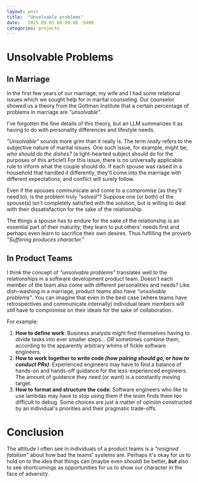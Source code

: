 ```yaml
---
layout: post
title:  "Unsolvable problems"
date:   2025-09-05 08:00:00 -0400
categories: projects
---
```


# Unsolvable Problems

## In Marriage 

In the first few years of our marriage, my wife and I had some relational issues which we sought help for in marital counseling. Our counselor showed us a theory from the Gottman Institute that a certain percentage of problems in marriage are _"unsolvable"_.

I've forgotten the fine details of this theory, but an LLM summarizes it as having to do with personality differences and lifestyle needs. 

_"Unsolvable"_ sounds more grim than it really is. The term _really_ refers to the subjective nature of marital issues. One such issue, for example, might be; _who should do the dishes?_ (a light-hearted subject should do for the purposes of this article!) For this issue, there is no universally applicable rule to inform what the couple should do. If each spouse was raised in a household that handled it differently, they'll come into the marriage with different expectations, and conflict will surely follow.

Even if the spouses communicate and come to a compromise (as they'll need to), is the problem truly _"solved"_? Suppose one (or both) of the spouse(s) isn't completely satisfied with the solution, but is willing to deal with their dissatisfaction for the sake of the relationship. 

The things a spouse has to endure for the sake of the relationship is an essential part of their maturity; they learn to put others' needs first and perhaps even learn to sacrifice their own desires. Thus fulfilling the proverb _"Suffering produces character."_

## In Product Teams

I think the concept of _"unsolvable problems"_ translates well to the relationships in a software development product team. Doesn't each member of the team also come with different personalities and needs? Like dish-washing in a marriage, product teams also have _"unsolvable problems"_. You can imagine that even in the best case (where teams have retrospectives and communicate internally) individual team members will _still_ have to compromise on their ideals for the sake of collaboration.

For example: 

1. **How to define work**: Business analysts might find themselves having to divide tasks into ever smaller steps... _OR_ sometimes combine them, according to the apparently arbitrary whims of fickle software engineers.
2. **How to work together to write code _(how pairing should go, or how to conduct PRs)_**: Experienced engineers may have to find a balance of hands-on and hands-off guidance for the less-experienced engineers. The amount of guidance they need (or want) is a constantly moving target.
3. **How to format and structure the code**: Software engineers who like to use lambdas may have to stop using them if the _team_ finds them too difficult to debug. Some choices are just a matter of opinion constructed by an individual's priorities and their pragmatic trade-offs.

# Conclusion

The attitude I often see in individuals of a product teams is a _"resigned fatalism"_ about how bad the teams' systems are. Perhaps it's okay for us to hold on to the idea that things can (maybe even _should_) be better, **_but_** also to see shortcomings as opportunities for us to show our character in the face of adversity.